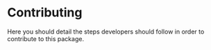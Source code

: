 # Contributing

Here you should detail the steps developers should follow in order to contribute to this package. 
